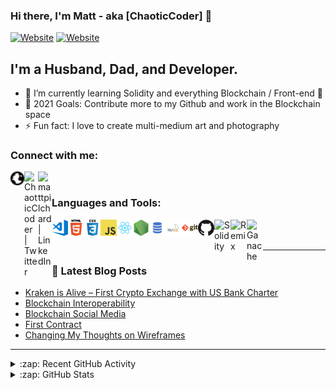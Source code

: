 ### Hi there, I'm Matt - aka [ChaoticCoder] 👋

[![Website](https://img.shields.io/badge/IAMCHAOTICCODER-online-brightgreen)](https://iamchaoticcoder.com/)
[![Website](https://img.shields.io/badge/Twitter-follow-blue)](https://twitter.com/chaoticcoder)

## I'm a Husband, Dad, and Developer.

- 🌱 I’m currently learning Solidity and everything Blockchain / Front-end 🤣
- 🥅 2021 Goals: Contribute more to my Github and work in the Blockchain space
- ⚡ Fun fact: I love to create multi-medium art and photography




### Connect with me:

[<img align="left" alt="https://iamchaoticcoder.com/" width="22px" src="https://raw.githubusercontent.com/iconic/open-iconic/master/svg/globe.svg" />][website]
[<img align="left" alt="ChaoticCoder | Twitter" width="22px" src="https://cdn.jsdelivr.net/npm/simple-icons@v3/icons/twitter.svg" />][twitter]
[<img align="left" alt="mattpilchard | LinkedIn" width="22px" src="https://cdn.jsdelivr.net/npm/simple-icons@v3/icons/linkedin.svg" />][linkedin]

<br />

### Languages and Tools:

<img align="left" alt="Visual Studio Code" width="26px" src="https://raw.githubusercontent.com/github/explore/80688e429a7d4ef2fca1e82350fe8e3517d3494d/topics/visual-studio-code/visual-studio-code.png" />
<img align="left" alt="HTML5" width="26px" src="https://raw.githubusercontent.com/github/explore/80688e429a7d4ef2fca1e82350fe8e3517d3494d/topics/html/html.png" />
<img align="left" alt="CSS3" width="26px" src="https://raw.githubusercontent.com/github/explore/80688e429a7d4ef2fca1e82350fe8e3517d3494d/topics/css/css.png" />
<img align="left" alt="JavaScript" width="26px" src="https://raw.githubusercontent.com/github/explore/80688e429a7d4ef2fca1e82350fe8e3517d3494d/topics/javascript/javascript.png" />
<img align="left" alt="React" width="26px" src="https://raw.githubusercontent.com/github/explore/80688e429a7d4ef2fca1e82350fe8e3517d3494d/topics/react/react.png" />
<img align="left" alt="Node.js" width="26px" src="https://raw.githubusercontent.com/github/explore/80688e429a7d4ef2fca1e82350fe8e3517d3494d/topics/nodejs/nodejs.png" />
<img align="left" alt="SQL" width="26px" src="https://raw.githubusercontent.com/github/explore/80688e429a7d4ef2fca1e82350fe8e3517d3494d/topics/sql/sql.png" />
<img align="left" alt="MySQL" width="26px" src="https://raw.githubusercontent.com/github/explore/80688e429a7d4ef2fca1e82350fe8e3517d3494d/topics/mysql/mysql.png" />
<img align="left" alt="Git" width="26px" src="https://raw.githubusercontent.com/github/explore/80688e429a7d4ef2fca1e82350fe8e3517d3494d/topics/git/git.png" />
<img align="left" alt="GitHub" width="26px" src="https://raw.githubusercontent.com/github/explore/78df643247d429f6cc873026c0622819ad797942/topics/github/github.png" />

<img align="left" alt="Solidity" width="26px" src="https://upload.wikimedia.org/wikipedia/commons/9/98/Solidity_logo.svg" />
<img align="left" alt="Remix" width="26px" src="https://miro.medium.com/max/512/1*XqsAiEjXejI6w-E-_fKKTA.jpeg" />
<img align="left" alt="Ganache" width="26px" src="https://www.simplilearn.com/ice9/tools_covered/ganache.png" />

<br />
<br />

---



### 📕 Latest Blog Posts

<!-- BLOG-POST-LIST:START -->
- [Kraken is Alive – First Crypto Exchange with US Bank Charter](https://iamchaoticcoder.com/blog/?p=123)
- [Blockchain Interoperability](https://iamchaoticcoder.com/blog/?p=114)
- [Blockchain Social Media](https://iamchaoticcoder.com/blog/?p=105)
- [First Contract](https://iamchaoticcoder.com/blog/?p=87)
- [Changing My Thoughts on Wireframes](https://iamchaoticcoder.com/blog/?p=83)
<!-- BLOG-POST-LIST:END -->



---

<details>
  <summary>:zap: Recent GitHub Activity</summary>
  
<!--START_SECTION:activity-->

<!--END_SECTION:activity-->

</details>

<details>
  <summary>:zap: GitHub Stats</summary>

  <img align="left" alt="ChaoticCoder's GitHub Stats" src="https://github-readme-stats.iamchaoticcoder.vercel.app/api?username=IAMChaoticCoder&show_icons=true&hide_border=true" />

</details>

[website]: https://iamchaoticcoder.com/
[twitter]: https://twitter.com/chaoticcoder
[linkedin]: https://linkedin.com/in/mattpilchard
